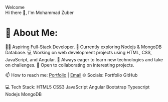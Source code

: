    Welcome   
Hi there 👋, I'm Mohammad Zuber


# 💫 About Me:
👨‍💻 Aspiring Full-Stack Developer.
🌱 Currently exploring Nodejs & MongoDB Database.
💻 Working on web development projects using HTML, CSS, JavaScript, and Angular.
🚀 Always eager to learn new technologies and take on challenges.
🤝 Open to collaborating on interesting projects.

📫 How to reach me: [Portfolio](https://www.linkedin.com/in/nirmal-choudhary1/) | [Email](mailto:zs535659@gmail.com)
🌐 Socials:
Portfolio GitHub

💻 Tech Stack:
HTML5 CSS3 JavaScript Angular Bootstrap Typescript Nodejs MongoDB